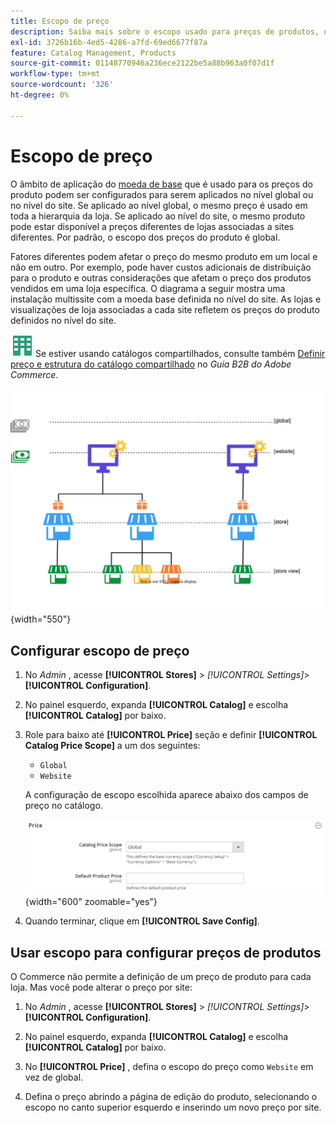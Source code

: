 ```yaml
---
title: Escopo de preço
description: Saiba mais sobre o escopo usado para preços de produtos, que pode ser configurado para ser aplicado no nível global ou do site.
exl-id: 3726b16b-4ed5-4286-a7fd-69ed6677f87a
feature: Catalog Management, Products
source-git-commit: 01148770946a236ece2122be5a88b963a0f07d1f
workflow-type: tm+mt
source-wordcount: '326'
ht-degree: 0%

---
```


# Escopo de preço

O âmbito de aplicação do [moeda de base](../stores-purchase/currency-configuration.md) que é usado para os preços do produto podem ser configurados para serem aplicados no nível global ou no nível do site. Se aplicado ao nível global, o mesmo preço é usado em toda a hierarquia da loja. Se aplicado ao nível do site, o mesmo produto pode estar disponível a preços diferentes de lojas associadas a sites diferentes. Por padrão, o escopo dos preços do produto é global.

Fatores diferentes podem afetar o preço do mesmo produto em um local e não em outro. Por exemplo, pode haver custos adicionais de distribuição para o produto e outras considerações que afetam o preço dos produtos vendidos em uma loja específica. O diagrama a seguir mostra uma instalação multissite com a moeda base definida no nível do site. As lojas e visualizações de loja associadas a cada site refletem os preços do produto definidos no nível do site.

![B2B para Adobe Commerce](../assets/b2b.svg) Se estiver usando catálogos compartilhados, consulte também [Definir preço e estrutura do catálogo compartilhado](../b2b/catalog-shared-pricing-structure.md) no _Guia B2B do Adobe Commerce_.

![Diagrama de escopo de preço](./assets/catalog-price-scope.svg){width="550"}

## Configurar escopo de preço

1. No _Admin_ , acesse **[!UICONTROL Stores]** > _[!UICONTROL Settings]_>**[!UICONTROL Configuration]**.

1. No painel esquerdo, expanda **[!UICONTROL Catalog]** e escolha **[!UICONTROL Catalog]** por baixo.

1. Role para baixo até **[!UICONTROL Price]** seção e definir **[!UICONTROL Catalog Price Scope]** a um dos seguintes:

   - `Global`
   - `Website`

   A configuração de escopo escolhida aparece abaixo dos campos de preço no catálogo.

   ![Escopo do preço de catálogo](./assets/catalog-price.png){width="600" zoomable="yes"}

1. Quando terminar, clique em **[!UICONTROL Save Config]**.

## Usar escopo para configurar preços de produtos

O Commerce não permite a definição de um preço de produto para cada loja. Mas você pode alterar o preço por site:

1. No _Admin_ , acesse **[!UICONTROL Stores]** > _[!UICONTROL Settings]_>**[!UICONTROL Configuration]**.

1. No painel esquerdo, expanda **[!UICONTROL Catalog]** e escolha **[!UICONTROL Catalog]** por baixo.

1. No **[!UICONTROL Price]** , defina o escopo do preço como `Website` em vez de global.

1. Defina o preço abrindo a página de edição do produto, selecionando o escopo no canto superior esquerdo e inserindo um novo preço por site.
